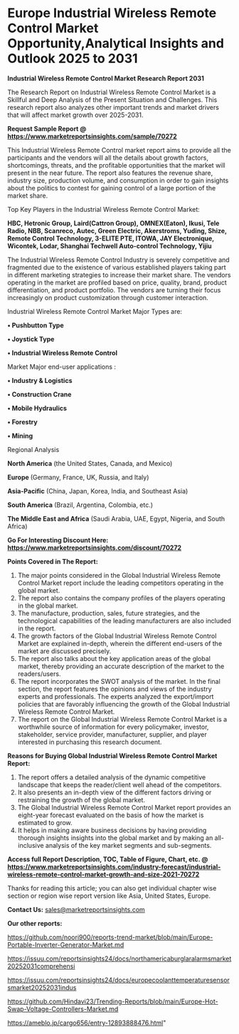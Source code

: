 # Europe Industrial Wireless Remote Control Market Opportunity,Analytical Insights and Outlook 2025 to 2031

<strong>Industrial Wireless Remote Control Market Research Report 2031</strong>

The Research Report on Industrial Wireless Remote Control Market is a Skillful and Deep Analysis of the Present Situation and Challenges. This research report also analyzes other important trends and market drivers that will affect market growth over 2025-2031.

<strong>Request Sample Report @ <a href=https://www.marketreportsinsights.com/sample/70272>https://www.marketreportsinsights.com/sample/70272</a></strong>

This Industrial Wireless Remote Control market report aims to provide all the participants and the vendors will all the details about growth factors, shortcomings, threats, and the profitable opportunities that the market will present in the near future. The report also features the revenue share, industry size, production volume, and consumption in order to gain insights about the politics to contest for gaining control of a large portion of the market share.

Top Key Players in the Industrial Wireless Remote Control Market:

<strong>HBC, Hetronic Group, Laird(Cattron Group), OMNEX(Eaton), Ikusi, Tele Radio, NBB, Scanreco, Autec, Green Electric, Akerstroms, Yuding, Shize, Remote Control Technology, 3-ELITE PTE, ITOWA, JAY Electronique, Wicontek, Lodar, Shanghai Techwell Auto-control Technology, Yijiu</strong>

The Industrial Wireless Remote Control Industry is severely competitive and fragmented due to the existence of various established players taking part in different marketing strategies to increase their market share. The vendors operating in the market are profiled based on price, quality, brand, product differentiation, and product portfolio. The vendors are turning their focus increasingly on product customization through customer interaction.

Industrial Wireless Remote Control Market Major Types are:

<strong>• Pushbutton Type

• Joystick Type

• Industrial Wireless Remote Control</strong>

Market Major end-user applications :

<strong>• Industry & Logistics

• Construction Crane

• Mobile Hydraulics

• Forestry

• Mining</strong>

Regional Analysis

</u><strong><b>North America</b></strong> (the United States, Canada, and Mexico)

<strong><b>Europe </b></strong>(Germany, France, UK, Russia, and Italy)

<strong><b>Asia-Pacific</b></strong> (China, Japan, Korea, India, and Southeast Asia)

<strong><b>South America</b></strong> (Brazil, Argentina, Colombia, etc.)

<strong><b>The Middle East and Africa</b></strong> (Saudi Arabia, UAE, Egypt, Nigeria, and South Africa)

<strong>Go For Interesting Discount Here: <a href=https://www.marketreportsinsights.com/discount/70272>https://www.marketreportsinsights.com/discount/70272</a></strong>

<strong>Points Covered in The Report:</strong>
<ol>
  <li>The major points considered in the Global Industrial Wireless Remote Control Market report include the leading competitors operating in the global market.</li>
  <li>The report also contains the company profiles of the players operating in the global market.</li>
  <li>The manufacture, production, sales, future strategies, and the technological capabilities of the leading manufacturers are also included in the report.</li>
  <li>The growth factors of the Global Industrial Wireless Remote Control Market are explained in-depth, wherein the different end-users of the market are discussed precisely.</li>
  <li>The report also talks about the key application areas of the global market, thereby providing an accurate description of the market to the readers/users.</li>
  <li>The report incorporates the SWOT analysis of the market. In the final section, the report features the opinions and views of the industry experts and professionals. The experts analyzed the export/import policies that are favorably influencing the growth of the Global Industrial Wireless Remote Control Market.</li>
  <li>The report on the Global Industrial Wireless Remote Control Market is a worthwhile source of information for every policymaker, investor, stakeholder, service provider, manufacturer, supplier, and player interested in purchasing this research document.</li>
</ol>
<strong>Reasons for Buying Global Industrial Wireless Remote Control Market Report:</strong>

<ol>
  <li>The report offers a detailed analysis of the dynamic competitive landscape that keeps the reader/client well ahead of the competitors.</li>
  <li>It also presents an in-depth view of the different factors driving or restraining the growth of the global market.</li>
  <li>The Global Industrial Wireless Remote Control Market report provides an eight-year forecast evaluated on the basis of how the market is estimated to grow.</li>
  <li>It helps in making aware business decisions by having providing thorough insights insights into the global market and by making an all-inclusive analysis of the key market segments and sub-segments.</li>
</ol>
<strong>Access full Report Description, TOC, Table of Figure, Chart, etc. @ <a href=https://www.marketreportsinsights.com/industry-forecast/industrial-wireless-remote-control-market-growth-and-size-2021-70272>https://www.marketreportsinsights.com/industry-forecast/industrial-wireless-remote-control-market-growth-and-size-2021-70272</a></strong>


Thanks for reading this article; you can also get individual chapter wise section or region wise report version like Asia, United States, Europe.

<strong>Contact Us:</strong>
sales@marketreportsinsights.com

<strong>Our other reports:</strong>

<a href=https://github.com/noori900/reports-trend-market/blob/main/Europe-Portable-Inverter-Generator-Market.md>https://github.com/noori900/reports-trend-market/blob/main/Europe-Portable-Inverter-Generator-Market.md</a>

<a href=https://issuu.com/reportsinsights24/docs/northamericaburglaralarmsmarket20252031comprehensi>https://issuu.com/reportsinsights24/docs/northamericaburglaralarmsmarket20252031comprehensi</a>

<a href=https://issuu.com/reportsinsights24/docs/europecoolanttemperaturesensorsmarket20252031indus>https://issuu.com/reportsinsights24/docs/europecoolanttemperaturesensorsmarket20252031indus</a>

<a href=https://github.com/Hindavi23/Trending-Reports/blob/main/Europe-Hot-Swap-Voltage-Controllers-Market.md>https://github.com/Hindavi23/Trending-Reports/blob/main/Europe-Hot-Swap-Voltage-Controllers-Market.md</a>

<a href=https://ameblo.jp/cargo656/entry-12893888476.html>https://ameblo.jp/cargo656/entry-12893888476.html</a>"
